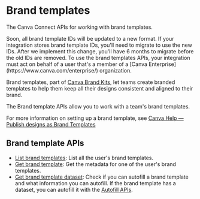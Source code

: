 # Brand templates

The Canva Connect APIs for working with brand templates.

<Warning>
  Soon, all brand template IDs will be updated to a new format. If your integration stores brand template IDs, you'll need to migrate to use the new IDs. After we implement this change, you'll have 6 months to migrate before the old IDs are removed.
</Warning>

<Note>
  To use the brand templates APIs, your integration must act on behalf of a user that's a member of a [Canva Enterprise](https://www.canva.com/enterprise/) organization.
</Note>

Brand templates, part of [Canva Brand Kits](https://www.canva.com/pro/brand-kit/), let teams create branded templates to help them keep all their designs consistent and aligned to their brand.

The Brand template APIs allow you to work with a team's brand templates.

For more information on setting up a brand template, see [Canva Help — Publish designs as Brand Templates](https://www.canva.com/help/publish-team-template/)

## Brand template APIs

* [List brand templates](https://www.canva.dev/docs/connect/api-reference/brand-templates/list-brand-templates): List all the user's brand templates.
* [Get brand template](https://www.canva.dev/docs/connect/api-reference/brand-templates/get-brand-template): Get the metadata for one of the user's brand templates.
* [Get brand template dataset](https://www.canva.dev/docs/connect/api-reference/brand-templates/get-brand-template-dataset): Check if you can autofill a brand template and what information you can autofill. If the brand template has a dataset, you can autofill it with the [Autofill APIs](https://www.canva.dev/docs/connect/api-reference/autofills).
